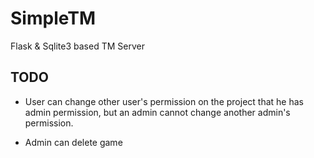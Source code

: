 # SimpleTM
Flask &amp; Sqlite3 based TM Server

## TODO
- User can change other user's permission on the project that he has admin permission,
but an admin cannot change another admin's permission.

- Admin can delete game
